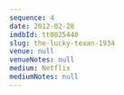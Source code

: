 ```yaml
---
sequence: 4
date: 2012-02-28
imdbId: tt0025440
slug: the-lucky-texan-1934
venue: null
venueNotes: null
medium: Netflix
mediumNotes: null
---
```


